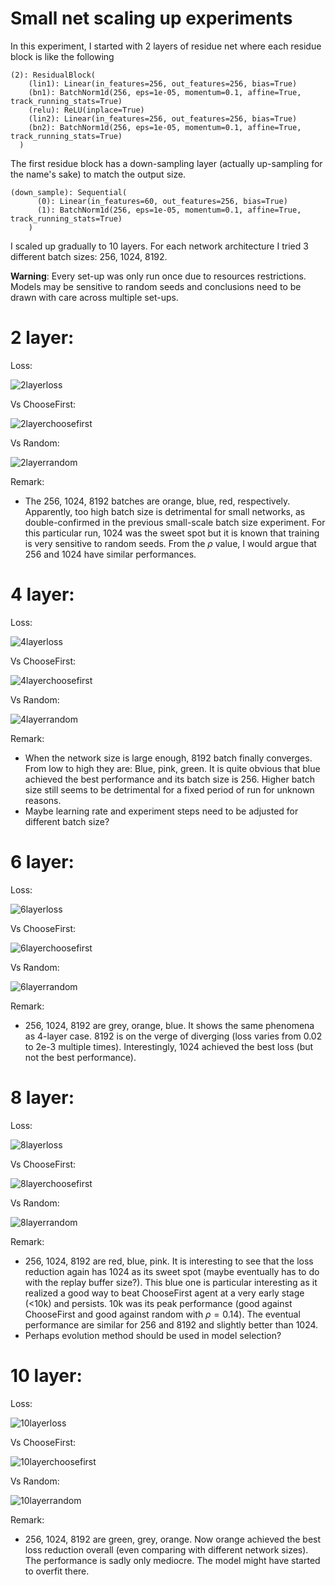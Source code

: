 # Small net scaling up experiments

In this experiment, I started with 2 layers of residue net where each residue block is like the following
```
(2): ResidualBlock(
    (lin1): Linear(in_features=256, out_features=256, bias=True)
    (bn1): BatchNorm1d(256, eps=1e-05, momentum=0.1, affine=True, track_running_stats=True)
    (relu): ReLU(inplace=True)
    (lin2): Linear(in_features=256, out_features=256, bias=True)
    (bn2): BatchNorm1d(256, eps=1e-05, momentum=0.1, affine=True, track_running_stats=True)
  )
```

The first residue block has a down-sampling layer (actually up-sampling for the name's sake) to match the output size.
```
(down_sample): Sequential(
      (0): Linear(in_features=60, out_features=256, bias=True)
      (1): BatchNorm1d(256, eps=1e-05, momentum=0.1, affine=True, track_running_stats=True)
    )
```

I scaled up gradually to 10 layers. For each network architecture I tried 3 different batch sizes: 256, 1024, 8192.

**Warning**: Every set-up was only run once due to resources restrictions. Models may be sensitive to random seeds and conclusions need to be drawn with care across multiple set-ups.

# 2 layer:
Loss:

![2layerloss](2layerloss.png)

Vs ChooseFirst:

![2layerchoosefirst](2layerchoosefirst.png)

Vs Random:

![2layerrandom](2layerrandom.png)

Remark:

- The 256, 1024, 8192 batches are orange, blue, red, respectively. Apparently, too high batch size is detrimental for small networks, as double-confirmed in the previous small-scale batch size experiment. For this particular run, 1024 was the sweet spot but it is known that training is very sensitive to random seeds. From the $\rho$ value, I would argue that 256 and 1024 have similar performances.

# 4 layer:

Loss:

![4layerloss](4layerloss.png)

Vs ChooseFirst:

![4layerchoosefirst](4layerchoosefirst.png)

Vs Random:

![4layerrandom](4layerrandom.png)

Remark:

- When the network size is large enough, 8192 batch finally converges. From low to high they are: Blue, pink, green. It is quite obvious that blue achieved the best performance and its batch size is 256. Higher batch size still seems to be detrimental for a fixed period of run for unknown reasons.
- Maybe learning rate and experiment steps need to be adjusted for different batch size?


# 6 layer:

Loss:

![6layerloss](6layerloss.png)

Vs ChooseFirst:

![6layerchoosefirst](6layerchoosefirst.png)

Vs Random:

![6layerrandom](6layerrandom.png)

Remark:

- 256, 1024, 8192 are grey, orange, blue. It shows the same phenomena as 4-layer case. 8192 is on the verge of diverging (loss varies from 0.02 to 2e-3 multiple times). Interestingly, 1024 achieved the best loss (but not the best performance).

# 8 layer:

Loss:

![8layerloss](8layerloss.png)

Vs ChooseFirst:

![8layerchoosefirst](8layerchoosefirst.png)

Vs Random:

![8layerrandom](8layerrandom.png)

Remark:

- 256, 1024, 8192 are red, blue, pink. It is interesting to see that the loss reduction again has 1024 as its sweet spot (maybe eventually has to do with the replay buffer size?). This blue one is particular interesting as it realized a good way to beat ChooseFirst agent at a very early stage (<10k) and persists. 10k was its peak performance (good against ChooseFirst and good against random with $\rho=0.14$). The eventual performance are similar for 256 and 8192 and slightly better than 1024.
- Perhaps evolution method should be used in model selection?

# 10 layer:

Loss:

![10layerloss](10layerloss.png)

Vs ChooseFirst:

![10layerchoosefirst](10layerchoosefirst.png)

Vs Random:

![10layerrandom](10layerrandom.png)

Remark:

- 256, 1024, 8192 are green, grey, orange. Now orange achieved the best loss reduction overall (even comparing with different network sizes). The performance is sadly only mediocre. The model might have started to overfit there.
